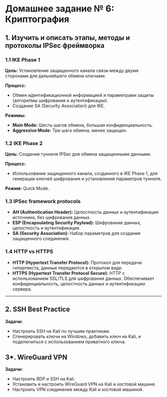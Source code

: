 # Домашнее задание № 6: Криптография

## 1. Изучить и описать этапы, методы и протоколы IPSec фреймворка

### 1.1 IKE Phase 1
**Цель:** Установление защищенного канала связи между двумя сторонами для дальнейшего обмена ключами.

**Процесс:** 
- Обмен идентификационной информацией и параметрами защиты (алгоритмы шифрования и аутентификации).
- Создание SA (Security Association) для IKE.

**Режимы:** 
- **Main Mode:** Шесть шагов обмена, большая конфиденциальность.
- **Aggressive Mode:** Три шага обмена, менее защищен.

### 1.2 IKE Phase 2
**Цель:** Создание туннеля IPSec для обмена защищенными данными.

**Процесс:**
- Использование защищенного канала, созданного в IKE Phase 1, для генерации ключей шифрования и установления параметров туннеля.

**Режим:** Quick Mode.

### 1.3 IPSec framework protocols
- **AH (Authentication Header):** Целостность данных и аутентификация источника, без шифрования данных.
- **ESP (Encapsulating Security Payload):** Шифрование данных, целостность и аутентификация.
- **SA (Security Association):** Набор параметров для создания защищенного соединения.

### 1.4 HTTP vs HTTPS
- **HTTP (Hypertext Transfer Protocol):** Протокол для передачи гипертекста, данные передаются в открытом виде.
- **HTTPS (Hypertext Transfer Protocol Secure):** HTTP с использованием SSL/TLS для шифрования данных. Обеспечивает конфиденциальность, целостность данных и аутентификацию сервера.

---

## 2. SSH Best Practice
**Задачи:**
- Настроить SSH на Kali по лучшим практикам.
- Сгенерировать ключи на Windows, добавить ключ на Kali, и подключиться с использованием приватного ключа.

## 3*. WireGuard VPN
**Задачи:**
- Настроить RDP и SSH на Kali.
- Установить и настроить WireGuard VPN на Kali и хостовой машине.
- Настроить VPN соединение между Kali и хостовой машиной.
